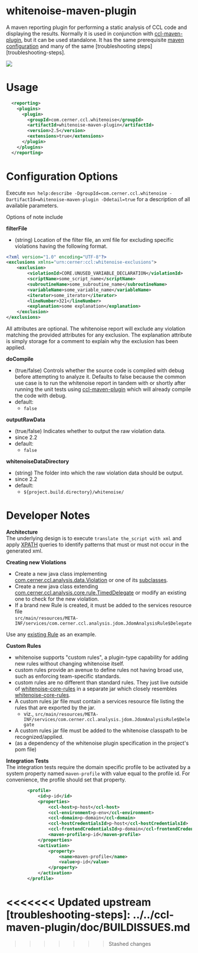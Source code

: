 # whitenoise-maven-plugin

A maven reporting plugin for performing a static analysis of CCL code and displaying the results. Normally it is used in conjunction with [ccl-maven-plugin],
but it can be used standalone. It has the same prerequisite [maven configuration][maven-configuration] and many of the same [troubleshooting steps][troubleshooting-steps].

![][sample-output-0]

Usage
===
```xml
  <reporting>
    <plugins>
      <plugin>
        <groupId>com.cerner.ccl.whitenoise</groupId>
        <artifactId>whitenoise-maven-plugin</artifactId>
        <version>2.5</version>
        <extensions>true</extensions>
      </plugin>
    </plugins>
  </reporting>
```

Configuration Options
===
Execute `mvn help:describe -DgroupId=com.cerner.ccl.whitenoise -DartifactId=whitenoise-maven-plugin -Ddetail=true` for a description of all available parameters. 

Options of note include

**filterFile**
- (string) Location of the filter file, an xml file for excluding specific violations having the following format.
```xml
<?xml version="1.0" encoding="UTF-8"?>
<exclusions xmlns="urn:cerner:ccl:whitenoise-exclusions">
    <exclusion>
        <violationId>CORE.UNUSED_VARIABLE_DECLARATION</violationId>
        <scriptName>some_script_name</scriptName>
        <subroutineName>some_subroutine_name</subroutineName>
        <variableName>some_variable_name</variableName>
        <iterator>some_iterator</iterator>
        <lineNumber>321</lineNumber>
        <explanation>some explanation</explanation>
    </exclusion>
</exclusions>
```
All attributes are optional. The whitenoise report will exclude any violation matching the provided attributes for any exclusion. The explanation attribute is simply
storage for a comment to explain why the exclusion has been applied.


**doCompile**
- (true/false) Controls whether the source code is compiled with debug before attempting to analyze it. Defaults to false because the common use case is to run the 
whitenoise report in tandem with or shortly after running the unit tests using [ccl-maven-plugin][ccl-maven-plugin] which will already compile the code with debug.
 - default:
    - `false`

**outputRawData**
- (true/false) Indicates whether to output the raw violation data.
 - since 2.2
 - default:
    - `false`

**whitenoiseDataDirectory**
- (string) The folder into which the raw violation data should be output.
 - since 2.2
 - default:
    - `${project.build.directory}/whitenoise/`


Developer Notes
===
**Architecture**  
The underlying design is to execute `translate the_script with xml` and apply [XPATH][x-path] queries to identify patterns that must or must not occur in the generated xml.

**Creating new Violations**
- Create a new java class implementing [com.cerner.ccl.analysis.data.Violation][violation-class] or one of its [subclasses][violation-subclasses].
- Create a new java class extending [com.cerner.ccl.analysis.core.rule.TimedDelegate][timed-delegate-class] or modify an existing one to check for the new violation. 
- If a brand new Rule is created, it must be added to the services resource file  
`src/main/resources/META-INF/services/com.cerner.ccl.analysis.jdom.JdomAnalysisRule$Delegate`

Use any [existing Rule][existing-rules] as an example.

**Custom Rules**  
- whitenoise supports "custom rules", a plugin-type capability for adding new rules without changing whitenoise itself.  
- custom rules provide an avenue to define rules not having broad use, such as enforcing team-specific standards.  
- custom rules are no different than standard rules. They just live outside of [whitenoise-core-rules][whitenoise-core-rules]
in a separate jar which closely resembles [whitenoise-core-rules][whitenoise-core-rules]. 
- A custom rules jar file must contain a services resource file listing the rules that are exported by the jar.
  - viz., `src/main/resources/META-INF/services/com.cerner.ccl.analysis.jdom.JdomAnalysisRule$Delegate`
- A custom rules jar file must be added to the whitenoise classpath to be recognized/applied.
 - (as a dependency of the whitenoise plugin specification in the project's pom file)  


**Integration Tests**  
The integration tests require the domain specific profile to be activated by a system property named `maven-profile` with value equal to the profile id.
For convenience, the profile should set that property.
```xml
        <profile>
            <id>p-id</id>
            <properties>
                <ccl-host>p-host</ccl-host>
                <ccl-environment>p-env</ccl-environment>
                <ccl-domain>p-domain</ccl-domain>
                <ccl-hostCredentialsId>p-host</ccl-hostCredentialsId>
                <ccl-frontendCredentialsId>p-domain</ccl-frontendCredentialsId>
                <maven-profile>p-id</maven-profile>
            </properties>
            <activation>
                <property>
                    <name>maven-profile</name>
                    <value>p-id</value>
                </property>
            </activation>
        </profile>
```

[ccl-maven-plugin]: ../../ccl-maven-plugin/README.md
[maven-configuration]: ../../doc/CONFIGUREMAVEN.md
[x-path]: https://developer.mozilla.org/en-US/docs/Web/XPath
[violation-class]: ../whitenoise-data/src/main/java/com/cerner/ccl/analysis/data/Violation.java
[violation-subclasses]: ../whitenoise-data/src/main/java/com/cerner/ccl/analysis/data
[timed-delegate-class]: ../whitenoise-rules-core/src/main/java/com/cerner/ccl/analysis/core/rules/TimedDelegate.java
[existing-rules]: ../whitenoise-rules-core/src/main/java/com/cerner/ccl/analysis/core/rules
[whitenoise-core-rules]: ../whitenoise-rules-core
<<<<<<< Updated upstream
[troubleshooting-steps]: ../../ccl-maven-plugin/doc/BUILDISSUES.md
=======
[sample-output-0]: ./doc/image/sample-output-0.png
>>>>>>> Stashed changes
